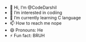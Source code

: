 - 👋 Hi, I’m @CodeDarshil
- 👀 I’m interested in codiing
- 🌱 I’m currently learning C language
- 📫 How to reach me nope
- 😄 Pronouns: He
- ⚡ Fun fact: BRUH
